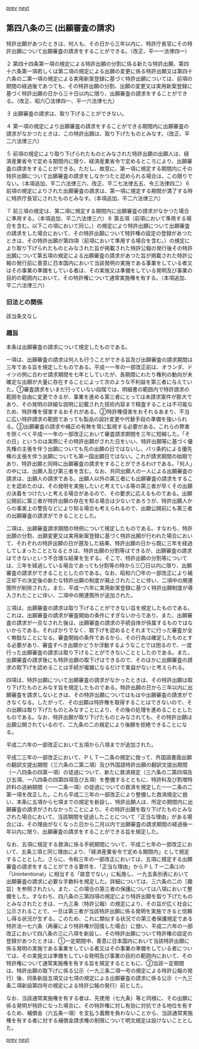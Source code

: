 [prev](/specific/markdowns/特許法/066_Mp-Ch_3-At_48_2.md)
[next](/specific/markdowns/特許法/068_Mp-Ch_3-At_48_4.md)
## 第四八条の三 (出願審査の請求)
特許出願があつたときは、何人も、その日から三年以内に、特許庁長官にその特許出願について出願審査の請求をすることができる。（改正、平一一法律四一）

２ 第四十四条第一項の規定による特許出願の分割に係る新たな特許出願、第四十六条第一項若しくは第二項の規定による出願の変更に係る特許出願又は第四十六条の二第一項の規定による実用新案登録に基づく特許出願については、前項の期間の経過後であつても、その特許出願の分割、出願の変更又は実用新案登録に基づく特許出願の日から三十日以内に限り、出願審査の請求をすることができる。（改正、昭六〇法律四一、平一六法律七九）

３ 出願審査の請求は、取り下げることができない。

４ 第一項の規定により出願審査の請求をすることができる期間内に出願審査の請求がなかつたときは、この特許出願は、取り下げたものとみなす。（改正、平二六法律三六）

５ 前項の規定により取り下げられたものとみなされた特許出願の出願人は、経済産業省令で定める期間内に限り、経済産業省令で定めるところにより、出願審査の請求をすることができる。ただし、故意に、第一項に規定する期間内にその特許出願について出願審査の請求をしなかつたと認められる場合は、この限りでない。（本項追加、平二六法律三六、改正、平二七法律五五、令三法律四二）６ 前項の規定によりされた出願審査の請求は、第一項に規定する期間が満了する時に特許庁長官にされたものとみなす。（本項追加、平二六法律三六）

７ 前三項の規定は、第二項に規定する期間内に出願審査の請求がなかつた場合に準用する。（本項追加、平二六法律三六）８ 第五項（前項において準用する場合を含む。以下この項において同じ。）の規定により特許出願について出願審査の請求をした場合において、その特許出願について特許権の設定の登録があつたときは、その特許出願が第四項（前項において準用する場合を含む。）の規定により取り下げられたものとみなされた旨が掲載された特許公報の発行後その特許出願について第五項の規定による出願審査の請求があつた旨が掲載された特許公報の発行前に善意に日本国内において当該発明の実施である事業をしている者又はその事業の準備をしている者は、その実施又は準備をしている発明及び事業の目的の範囲内において、その特許権について通常実施権を有する。（本項追加、平二六法律三六）


### 旧法との関係
該当条文なし

### 趣旨
本条は出願審査の請求について規定したものである。

一項は、出願審査の請求は何人も行うことができる旨及び出願審査の請求期間は三年である旨を規定したものである。平成一一年の一部改正前は、オランダ、ドイツの例に合わせ請求期間を七年としていたが、長期間にわたり権利の動向が未確定な出願が大量に存在することによって次のような不利益を第三者に与えていた。①審査請求をいまだ行っていない段階では、明細書の範囲内で特許請求の範囲を自由に変更できるが、事業を進める第三者にとっては未請求案件が膨大であり、その発明の詳細な説明に記載された技術内容まで精査することは不可能なため、特許権を侵害するおそれがある。②特許権侵害をおそれるあまり、不当に広い特許請求の範囲であっても製品の設計変更や代替手段の準備を強いられる。③出願審査の請求や補正の有無を常に監視する必要がある。これらの弊害を除くべく平成一一年の一部改正において審査請求期間を三年に短縮した。「その日」というのは実際にその特許出願がされた日をいい、特許出願等に基づく優先権の主張を伴う出願についても先の出願の日ではないし、パリ条約による優先権の主張を伴う出願についても第一国出願日ではない。これが請求期間の始期であり、特許出願と同時に出願審査の請求をすることができるわけである。「何人」の中には、出願人及び第三者を含む。なお、共同出願人の一人による出願審査の請求は、出願人の請求である。出願人以外の第三者にも出願審査の請求をすることを認めたのは、その発明を実施したいと考えている等の第三者が早くその出願の決着をつけたいと考える場合があるので、その要求に応えるものである。出願公開前に第三者が特許出願の存在を知る場合は少ないであろうが、特許出願人からの事実上の警告などにより知る場合も考えられるので、出願公開前にも第三者の出願審査の請求ができることとした。

二項は、出願審査請求期間の特例について規定したものである。すなわち、特許出願の分割、出願変更又は実用新案登録に基づく特許出願が行われた場合において、それぞれの特許出願の日が遡及した結果、特許出願の日から既に三年を経過してしまったこととなるときは、特許出願の分割等はできるが、出願審査の請求はできないという不合理な結果を生ずる。そこで、特許出願の分割等については、三年を経過している場合であっても分割等の時から三〇日以内に限り、出願審査の請求ができることとしたのである。なお、昭和六〇年の一部改正により補正却下の決定後の新たな特許出願の制度が廃止されたことに伴い、二項中の関連箇所が削除された。また、平成一六年に実用新案登録に基づく特許出願制度が導入されたことに伴い、二項中の関連箇所が追加された。

三項は、出願審査の請求は取り下げることができない旨を規定したものである。これは、出願審査の請求が審査開始の条件にすぎないからであり、また、出願審査の請求が一旦なされた後は、出願審査の請求の手続自体が係属するものではないからである。そればかりでなく、取下げを認めるとそれまでに行った審査が全く無駄なことになる。審査開始の条件であるから、その行為は確定したものとする必要があり、審査すべき出願かどうか浮動するようなことでは困るので、一度行った出願審査の請求は取り下げることができないこととしたのである。また、出願審査の請求後にも特許出願の取下げはできるので、そのほかに出願審査の請求の取下げを認めることは手続が複雑になるだけで実益がないと考えられる。

四項は、特許出願について出願審査の請求がなかったときは、その特許出願は取り下げたものとみなす旨を規定したものである。特許出願の日から三年以内に出願審査を請求しないときは、その特許出願についてはもはや出願審査の請求ができなくなる。したがって、その出願は特許権を取得することはできないので、その出願は取り下げたものとみなすことにより、その後の処理を進めることとしたものである。なお、特許出願が取り下げたものとみなされても、その特許出願は出願公開されているので、二九条の二の規定により後願を拒絶できることになる。

平成二六年の一部改正において五項から八項までが追加された。

平成二三年の一部改正において、ＰＬＴ一二条の規定に倣って、外国語書面出願の翻訳文提出期間（三六条の二第二項）及び外国語特許出願の翻訳文提出期間（一八四条の四第一項）の徒過について、新たに救済規定（三六条の二第四項及び五項、一八四条の四第四項及び五項）を整備するとともに、特許料及び割増特許料の追納期間（一一二条一項）の徒過についての救済を規定した一一二条の二第一項を改正した。これら平成二三年の一部改正により整備した救済規定に倣い、本条に五項から七項までの規定を新設し、特許出願人は、所定の期間内に出願審査の請求がされなかったことにより、その特許出願を取り下げたものとみなされた場合において、当該期間を徒過したことについて「正当な理由」がある場合には、その理由がなくなった日から二月以内で出願審査の請求期間の経過後一年以内に限り、出願審査の請求をすることができる旨を規定した。

なお、五項に規定する救済に係る手続期間について、平成二七年の一部改正において、五条三項と同じ理由により、「経済産業省令で定める期間内」として規定することとした。さらに、令和三年の一部改正においては、五項に規定する出願審査の請求をすることができる要件を、「正当な理由」からＰＬＴ一二条⑴の「Unintentional」に相当する「故意でない」に転換し、一九五条別表において出願審査の請求に必要な手数料を規定した。詳細については、三六条の二の［趣旨］を参照されたい。また、この場合の第三者の保護については八項において整備をした。すなわち、四八条の三第四項の規定により特許出願を取り下げたものとみなされたときは、一九三条（特許公報）の規定により、その旨が広く社会に公示されることで、一旦は第三者が当該特許出願に係る発明を実施できると信頼し得る状況が生ずる。このため、これに類似する状況での第三者保護規定である特許法一七六条（再審により特許権が回復した場合）に倣い、平成二六年の一部改正において四八条の三に八項を新設し、その特許出願について特許権の設定の登録があつたときは、①一定期間中、善意に日本国内において当該特許出願に係る発明の実施である事業をしている者又はその事業の準備をしている者については、その実施又は準備をしている発明及び事業の目的の範囲内において、その特許権について通常実施権を有する旨を規定するとともに、②当該一定期間は、特許出願の取下げに係る公示（一九三条二項一号の規定による特許公報の発行）後、同条新設五項又は七項の規定による出願審査の請求に係る公示（一九三条二項新設第四号の規定による特許公報の発行）前とした。

なお、当該通常実施権を有する者は、先使用（七九条）等と同様に、その出願に係る発明が特許になった場合に、その特許権に対し有効に対抗できる地位を有するため、補償金（六五条一項）を支払う義務を負わないことから、当該通常実施権を有する者に対する補償金請求権の制限について明文規定は設けないこととした。


[prev](/specific/markdowns/特許法/066_Mp-Ch_3-At_48_2.md)
[next](/specific/markdowns/特許法/068_Mp-Ch_3-At_48_4.md)